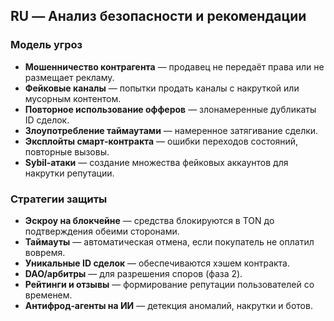 ## RU — Анализ безопасности и рекомендации

### Модель угроз

* **Мошенничество контрагента** — продавец не передаёт права или не размещает рекламу.
* **Фейковые каналы** — попытки продать каналы с накруткой или мусорным контентом.
* **Повторное использование офферов** — злонамеренные дубликаты ID сделок.
* **Злоупотребление таймаутами** — намеренное затягивание сделки.
* **Эксплойты смарт‑контракта** — ошибки переходов состояний, повторные вызовы.
* **Sybil‑атаки** — создание множества фейковых аккаунтов для накрутки репутации.

### Стратегии защиты

* **Эскроу на блокчейне** — средства блокируются в TON до подтверждения обеими сторонами.
* **Таймауты** — автоматическая отмена, если покупатель не оплатил вовремя.
* **Уникальные ID сделок** — обеспечиваются хэшем контракта.
* **DAO/арбитры** — для разрешения споров (фаза 2).
* **Рейтинги и отзывы** — формирование репутации пользователей со временем.
* **Антифрод‑агенты на ИИ** — детекция аномалий, накрутки и ботов.



